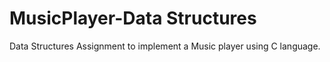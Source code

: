 # MusicPlayer-Data Structures
Data Structures Assignment to implement a Music player using C language.
